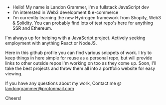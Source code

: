 - Hello! My name is Landon Grammer, I'm a fullstack JavaScript dev
- I’m interested in Web3 development & e-commerce
- I’m currently learning the new Hydrogen framework from Shopify, Web3 & Solidity. You can probably find lots of test repo's here for anything SSR and Ethereum.

I'm always up for helping with a JavaScript project. Actively seeking employment with anything React or NodeJS.
 
Here in this github profile you can find various snippets of work. I try to keep things in here simple for reuse as a personal repo, but will provide links to other outside repos  I'm working on too as they come up. Soon, I'll take the best projects and throw them all into a portfolio website for easy viewing. 
 
 If you have any questions about my work,
 Contact me @ landongrammer@protonmail.com
 
 Cheers!
 
 
 


